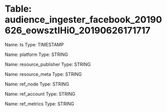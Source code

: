 Table: audience_ingester_facebook_20190626_eowsztIHi0_20190626171717
====================================================================

Name: ts
Type: TIMESTAMP

Name: platform
Type: STRING

Name: resource_publisher
Type: STRING

Name: resource_meta
Type: STRING

Name: ref_node
Type: STRING

Name: ref_account
Type: STRING

Name: ref_metrics
Type: STRING

